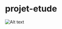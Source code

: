 ﻿# projet-etude
![Alt text](https://www.pywiz.net/img/ecoulement_potentiel/fig24.png "Optional title")
